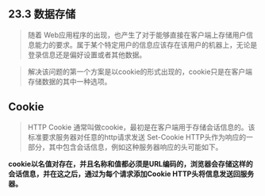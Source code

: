 ## 23.3 数据存储

> 随着 Web应用程序的出现，也产生了对于能够直接在客户端上存储用户信息能力的要求。属于某个特定用户的信息应该存在该用户的机器上，无论是登录信息还是偏好设置或者其他数据。

> 解决该问题的第一个方案是以cookie的形式出现的，cookie只是在客户端存储数据的其中一种选项。

## Cookie

> HTTP Cookie 通常叫做cookie，最初是在客户端用于存储会话信息的。该标准要求服务器对任意的http请求发送 Set-Cookie HTTP头作为响应的一部分，其中包含会话信息，例如这种服务器响应的头可能如下。

**cookie以名值对存在，并且名称和值都必须是URL编码的，浏览器会存储这样的会话信息，并在这之后，通过为每个请求添加Cookie HTTP头将信息发送回服务器。**

